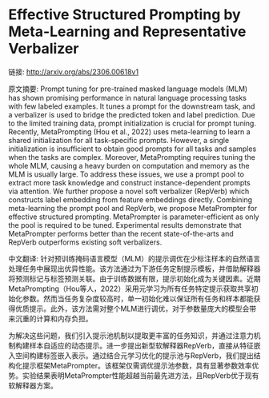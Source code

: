 # Effective Structured Prompting by Meta-Learning and Representative Verbalizer

链接: http://arxiv.org/abs/2306.00618v1

原文摘要:
Prompt tuning for pre-trained masked language models (MLM) has shown
promising performance in natural language processing tasks with few labeled
examples. It tunes a prompt for the downstream task, and a verbalizer is used
to bridge the predicted token and label prediction. Due to the limited training
data, prompt initialization is crucial for prompt tuning. Recently,
MetaPrompting (Hou et al., 2022) uses meta-learning to learn a shared
initialization for all task-specific prompts. However, a single initialization
is insufficient to obtain good prompts for all tasks and samples when the tasks
are complex. Moreover, MetaPrompting requires tuning the whole MLM, causing a
heavy burden on computation and memory as the MLM is usually large. To address
these issues, we use a prompt pool to extract more task knowledge and construct
instance-dependent prompts via attention. We further propose a novel soft
verbalizer (RepVerb) which constructs label embedding from feature embeddings
directly. Combining meta-learning the prompt pool and RepVerb, we propose
MetaPrompter for effective structured prompting. MetaPrompter is
parameter-efficient as only the pool is required to be tuned. Experimental
results demonstrate that MetaPrompter performs better than the recent
state-of-the-arts and RepVerb outperforms existing soft verbalizers.

中文翻译:
针对预训练掩码语言模型（MLM）的提示调优在少标注样本的自然语言处理任务中展现出优异性能。该方法通过为下游任务定制提示模板，并借助解释器将预测标记与标签预测关联。由于训练数据有限，提示初始化成为关键因素。近期MetaPrompting（Hou等人，2022）采用元学习为所有任务特定提示获取共享初始化参数。然而当任务复杂度较高时，单一初始化难以保证所有任务和样本都能获得优质提示。此外，该方法需对整个MLM进行调优，对于参数量庞大的模型会带来沉重的计算和内存负担。

为解决这些问题，我们引入提示池机制以提取更丰富的任务知识，并通过注意力机制构建样本自适应的动态提示。进一步提出新型软解释器RepVerb，直接从特征嵌入空间构建标签嵌入表示。通过结合元学习优化的提示池与RepVerb，我们提出结构化提示框架MetaPrompter。该框架仅需调优提示池参数，具有显著参数效率优势。实验结果表明MetaPrompter性能超越当前最先进方法，且RepVerb优于现有软解释器方案。

